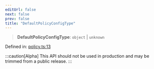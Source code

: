 ```yaml
---
editUrl: false
next: false
prev: false
title: "DefaultPolicyConfigType"
---
```


> **DefaultPolicyConfigType**: `object` \| `unknown`

Defined in: [policy.ts:13](https://github.com/tylerbutler/tools-monorepo/blob/main/packages/repopo/src/policy.ts#L13)

:::caution[Alpha]
This API should not be used in production and may be trimmed from a public release.
:::
